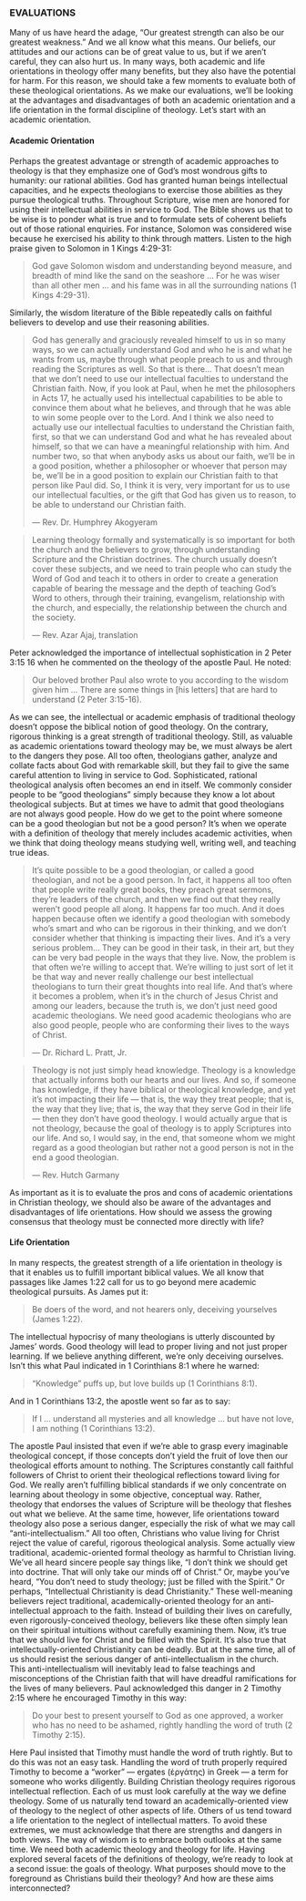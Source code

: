 ### EVALUATIONS

Many of us have heard the adage, “Our greatest strength can also be our greatest weakness.” And we all know what this means. Our beliefs, our attitudes and our actions can be of great value to us, but if we aren’t careful, they can also hurt us. In many ways, both academic and life orientations in theology offer many benefits, but they also have the potential for harm. For this reason, we should take a few moments to evaluate both of these theological orientations.
 As we make our evaluations, we’ll be looking at the advantages and disadvantages of both an academic orientation and a life orientation in the formal discipline of theology. Let’s start with an academic orientation.


#### Academic Orientation

Perhaps the greatest advantage or strength of academic approaches to theology is that they emphasize one of God’s most wondrous gifts to humanity: our rational abilities. God has granted human beings intellectual capacities, and he expects theologians to exercise those abilities as they pursue theological truths. 
Throughout Scripture, wise men are honored for using their intellectual abilities in service to God. The Bible shows us that to be wise is to ponder what is true and to formulate sets of coherent beliefs out of those rational enquiries. For instance, Solomon was considered wise because he exercised his ability to think through matters. Listen to the high praise given to Solomon in 1 Kings 4:29-31:

> God gave Solomon wisdom and understanding beyond measure, and breadth of mind like the sand on the seashore … For he was wiser than all other men … and his fame was in all the surrounding nations (1 Kings 4:29-31). 

Similarly, the wisdom literature of the Bible repeatedly calls on faithful believers to develop and use their reasoning abilities.

> God has generally and graciously revealed himself to us in so many ways, so we can actually understand God and who he is and what he wants from us, maybe through what people preach to us and through reading the Scriptures as well. So that is there… That doesn’t mean that we don’t need to use our intellectual faculties to understand the Christian faith. Now, if you look at Paul, when he met the philosophers in Acts 17, he actually used his intellectual capabilities to be able to convince them about what he believes, and through that he was able to win some people over to the Lord. And I think we also need to actually use our intellectual faculties to understand the Christian faith, first, so that we can understand God and what he has revealed about himself, so that we can have a meaningful relationship with him. And number two, so that when anybody asks us about our faith, we’ll be in a good position, whether a philosopher or whoever that person may be, we’ll be in a good position to explain our Christian faith to that person like Paul did. So, I think it is very, very important for us to use our intellectual faculties, or the gift that God has given us to reason, to be able to understand our Christian faith. 
> 
> — Rev. Dr. Humphrey Akogyeram


> Learning theology formally and systematically is so important for both the church and the believers to grow, through understanding Scripture and the Christian doctrines. The church usually doesn’t cover these subjects, and we need to train people who can study the Word of God and teach it to others in order to create a generation capable of bearing the message and the depth of teaching God’s Word to others, through their training, evangelism, relationship with the church, and especially, the relationship between the church and the society.
> 
> — Rev. Azar Ajaj, translation

Peter acknowledged the importance of intellectual sophistication in 2 Peter 3:15 16 when he commented on the theology of the apostle Paul. He noted: 

> Our beloved brother Paul also wrote to you according to the wisdom given him … There are some things in [his letters] that are hard to understand (2 Peter 3:15-16). 

As we can see, the intellectual or academic emphasis of traditional theology doesn’t oppose the biblical notion of good theology. On the contrary, rigorous thinking is a great strength of traditional theology.
Still, as valuable as academic orientations toward theology may be, we must always be alert to the dangers they pose. All too often, theologians gather, analyze and collate facts about God with remarkable skill, but they fail to give the same careful attention to living in service to God. Sophisticated, rational theological analysis often becomes an end in itself. We commonly consider people to be “good theologians” simply because they know a lot about theological subjects. But at times we have to admit that good theologians are not always good people. 
How do we get to the point where someone can be a good theologian but not be a good person? It’s when we operate with a definition of theology that merely includes academic activities, when we think that doing theology means studying well, writing well, and teaching true ideas. 

> It’s quite possible to be a good theologian, or called a good theologian, and not be a good person. In fact, it happens all too often that people write really great books, they preach great sermons, they’re leaders of the church, and then we find out that they really weren’t good people all along. It happens far too much. And it does happen because often we identify a good theologian with somebody who’s smart and who can be rigorous in their thinking, and we don’t consider whether that thinking is impacting their lives. And it’s a very serious problem… They can be good in their task, in their art, but they can be very bad people in the ways that they live. Now, the problem is that often we’re willing to accept that. We’re willing to just sort of let it be that way and never really challenge our best intellectual theologians to turn their great thoughts into real life. And that’s where it becomes a problem, when it’s in the church of Jesus Christ and among our leaders, because the truth is, we don’t just need good academic theologians. We need good academic theologians who are also good people, people who are conforming their lives to the ways of Christ.
> 
> — Dr. Richard L. Pratt, Jr.
 

> Theology is not just simply head knowledge. Theology is a knowledge that actually informs both our hearts and our lives. And so, if someone has knowledge, if they have biblical or theological knowledge, and yet it’s not impacting their life — that is, the way they treat people; that is, the way that they live; that is, the way that they serve God in their life — then they don’t have good theology. I would actually argue that is not theology, because the goal of theology is to apply Scriptures into our life. And so, I would say, in the end, that someone whom we might regard as a good theologian but rather not a good person is not in the end a good theologian. 
> 
> — Rev. Hutch Garmany

As important as it is to evaluate the pros and cons of academic orientations in Christian theology, we should also be aware of the advantages and disadvantages of life orientations. How should we assess the growing consensus that theology must be connected more directly with life?


#### Life Orientation

In many respects, the greatest strength of a life orientation in theology is that it enables us to fulfill important biblical values. We all know that passages like James 1:22 call for us to go beyond mere academic theological pursuits. As James put it:

> Be doers of the word, and not hearers only, deceiving yourselves (James 1:22). 

The intellectual hypocrisy of many theologians is utterly discounted by James’ words. Good theology will lead to proper living and not just proper learning. If we believe anything different, we’re only deceiving ourselves. Isn’t this what Paul indicated in 1 Corinthians 8:1 where he warned: 

> “Knowledge” puffs up, but love builds up (1 Corinthians 8:1). 

And in 1 Corinthians 13:2, the apostle went so far as to say: 

> If I … understand all mysteries and all knowledge … but have not love, I am nothing (1 Corinthians 13:2). 

The apostle Paul insisted that even if we’re able to grasp every imaginable theological concept, if those concepts don’t yield the fruit of love then our theological efforts amount to nothing. 
The Scriptures constantly call faithful followers of Christ to orient their theological reflections toward living for God. We really aren’t fulfilling biblical standards if we only concentrate on learning about theology in some objective, conceptual way. Rather, theology that endorses the values of Scripture will be theology that fleshes out what we believe.
At the same time, however, life orientations toward theology also pose a serious danger, especially the risk of what we may call “anti-intellectualism.” All too often, Christians who value living for Christ reject the value of careful, rigorous theological analysis. Some actually view traditional, academic-oriented formal theology as harmful to Christian living. 
We’ve all heard sincere people say things like, “I don’t think we should get into doctrine. That will only take our minds off of Christ.” Or, maybe you’ve heard, “You don’t need to study theology; just be filled with the Spirit.” Or perhaps, “Intellectual Christianity is dead Christianity.” These well-meaning believers reject traditional, academically-oriented theology for an anti-intellectual approach to the faith. Instead of building their lives on carefully, even rigorously-conceived theology, believers like these often simply lean on their spiritual intuitions without carefully examining them. Now, it’s true that we should live for Christ and be filled with the Spirit. It’s also true that intellectually-oriented Christianity can be deadly. But at the same time, all of us should resist the serious danger of anti-intellectualism in the church. This anti-intellectualism will inevitably lead to false teachings and misconceptions of the Christian faith that will have dreadful ramifications for the lives of many believers. 
Paul acknowledged this danger in 2 Timothy 2:15 where he encouraged Timothy in this way: 

> Do your best to present yourself to God as one approved, a worker who has no need to be ashamed, rightly handling the word of truth (2 Timothy 2:15). 

Here Paul insisted that Timothy must handle the word of truth rightly. But to do this was not an easy task. Handling the word of truth properly required Timothy to become a “worker” — ergates (ἐργάτης) in Greek — a term for someone who works diligently. Building Christian theology requires rigorous intellectual reflection. 
Each of us must look carefully at the way we define theology. Some of us naturally tend toward an academically-oriented view of theology to the neglect of other aspects of life. Others of us tend toward a life orientation to the neglect of intellectual matters. To avoid these extremes, we must acknowledge that there are strengths and dangers in both views. The way of wisdom is to embrace both outlooks at the same time. We need both academic theology and theology for life.
Having explored several facets of the definitions of theology, we’re ready to look at a second issue: the goals of theology. What purposes should move to the foreground as Christians build their theology? And how are these aims interconnected? 
